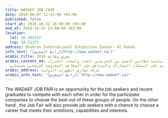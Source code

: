 ```yaml
---
title: WADAEF JOB FAIR
date: 2018-08-07 12:43:00 +03:00
published: false
start_at: 2018-10-22 16:00:00 +03:00
end_at: 2018-10-25 23:00:00 +03:00
location:
  lat: 26.381147
  lng: 50.21272
address: Dhahran International Exhibition Center- Al Rakah
info_text: "[رابط المعرض](http://www.wadaef.sa/)"
arabic_title: معرض وظائف 2018
arabic_content_md: المعرض فرصة مناسبة لطالبي العمل من الخريجين الجدد وأصحاب الخبرات
  لتسويق أنفسهم على المنشآت المشاركة والتنافس على الوظائف المعروضة كمرشحين محتملين
arabic_address: شركة معارض الظهران الدولية
arabic_info_text: "[رابط المعرض]( http://www.wadaef.sa)"
---
```


The WADAEF JOB FAIR is an opportunity for the job seekers and recent graduates to compete with each other in order for the participate companies to choose the best out of these groups of people. On the other hand , the Job Fair will also provide job seekers with a chance to choose a career that meets their ambitions, capabilities and interests.